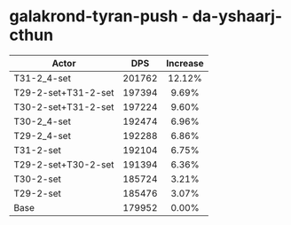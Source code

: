 # galakrond-tyran-push - da-yshaarj-cthun
| Actor | DPS | Increase |
|---|:---:|:---:|
|T31-2_4-set|201762|12.12%|
|T29-2-set+T31-2-set|197394|9.69%|
|T30-2-set+T31-2-set|197224|9.60%|
|T30-2_4-set|192474|6.96%|
|T29-2_4-set|192288|6.86%|
|T31-2-set|192104|6.75%|
|T29-2-set+T30-2-set|191394|6.36%|
|T30-2-set|185724|3.21%|
|T29-2-set|185476|3.07%|
|Base|179952|0.00%|
